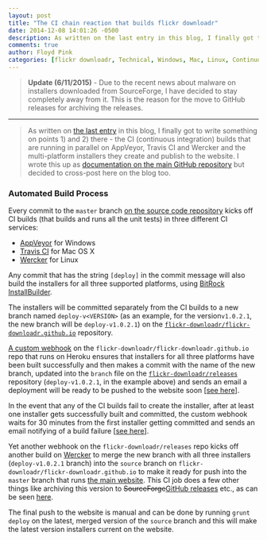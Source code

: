 ```yaml
---
layout: post
title: "The CI chain reaction that builds flickr downloadr"
date: 2014-12-08 14:01:26 -0500
description: As written on the last entry in this blog, I finally got to write something on points 1) and 2) there - the CI (continuous integration) builds that are running in parallel on AppVeyor, Travis CI and Wercker and the multi-platform installers they create and publish to the website. I wrote this up as documentation on the main GitHub repository but decided to cross-post here on the blog too.
comments: true
author: Floyd Pink
categories: [flickr downloadr, Technical, Windows, Mac, Linux, Continuous Integration, Travis CI, AppVeyor, Wercker]
---
```


>**Update (6/11/2015)** - Due to the recent news about malware on installers downloaded from SourceForge, I have decided to stay completely away from it. This is the reason for the move to GitHub releases for archiving the releases.
__________________

> As written on [the last entry](/blog/2014/06/12/batch-download-flickr-photos-from-windows-mac-or-linux/) in this blog, I finally got to write something on points 1) and 2) there - the CI (continuous integration) builds that are running in parallel on AppVeyor, Travis CI and Wercker and the multi-platform installers they create and publish to the website. I wrote this up as [documentation on the main GitHub repository](https://github.com/flickr-downloadr/flickr-downloadr-gtk/blob/bba17e54cdca04e07eb3422d07cc82888bdbb986/continuous-integration.md) but decided to cross-post here on the blog too.

### Automated Build Process

Every commit to the `master` branch [on the source code repository](https://github.com/flickr-downloadr/flickr-downloadr-gtk/) kicks off CI builds (that builds and runs all the unit tests) in three different CI services:

 - [AppVeyor](https://ci.appveyor.com/project/floydpink/flickr-downloadr-gtk) for Windows
 - [Travis CI](https://travis-ci.org/flickr-downloadr/flickr-downloadr-gtk) for Mac OS X
 - [Wercker](https://app.wercker.com/project/bykey/065aabc1580cec6d31a2daeef61548b0) for Linux

Any commit that has the string `[deploy]` in the commit message will also build the installers for all three supported platforms, using [BitRock InstallBuilder](http://installbuilder.bitrock.com/).

The installers will be committed separately from the CI builds to a new branch named `deploy-v<VERSION>` (as an example, for the version`v1.0.2.1`, the new branch will be `deploy-v1.0.2.1`) on the [`flickr-downloadr/flickr-downloadr.github.io`](https://github.com/flickr-downloadr/flickr-downloadr.github.io) repository.

[A custom webhook](https://github.com/flickr-downloadr/github-webhook) on the `flickr-downloadr/flickr-downloadr.github.io` repo that runs on Heroku ensures that installers for all three platforms have been built successfully and then makes a commit with the name of the new branch, updated into the `branch` file on the [`flickr-downloadr/releases`](https://github.com/flickr-downloadr/releases) repository (`deploy-v1.0.2.1`, in the example above) and sends an email a deployment will be ready to be pushed to the website soon [[see here](https://github.com/flickr-downloadr/github-webhook/blob/c88f106965878d62992db286fcdbca02385def1a/deploy/index.js#L59)].

In the event that any of the CI builds fail to create the installer, after at least one installer gets successfully built and committed, the custom webhook waits for 30 minutes from the first installer getting committed and sends an email notifying of a build failure [[see here](https://github.com/flickr-downloadr/github-webhook/blob/c88f106965878d62992db286fcdbca02385def1a/helpers/index.js#L68)].

Yet another webhook on the `flickr-downloadr/releases` repo kicks off another build on [Wercker](https://app.wercker.com/project/bykey/d981bd85d611e5bb2082c94959272851) to merge the new branch with all three installers (`deploy-v1.0.2.1` branch) into the `source` branch on `flickr-downloadr/flickr-downloadr.github.io` to make it ready for push into the `master` branch that runs [the main website](https://flickrdownloadr.com). This CI job does a few other things like archiving this version to <del>SourceForge</del>[GitHub releases](https://github.com/flickr-downloadr/flickr-downloadr-gtk/releases) etc., as can be seen [here](https://github.com/flickr-downloadr/releases/blob/master/wercker.yml).

The final push to the website is manual and can be done by running `grunt deploy` on the latest, merged version of the `source` branch and this will make the latest version installers current on the website.
